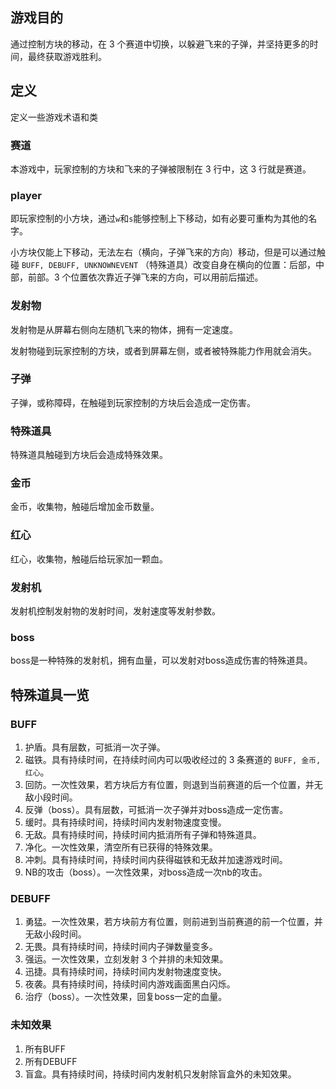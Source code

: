 ## 游戏目的

通过控制方块的移动，在 $3$ 个赛道中切换，以躲避飞来的子弹，并坚持更多的时间，最终获取游戏胜利。

## 定义

定义一些游戏术语和类

### 赛道

本游戏中，玩家控制的方块和飞来的子弹被限制在 3 行中，这 3 行就是赛道。

### player

即玩家控制的小方块，通过`w`和`s`能够控制上下移动，如有必要可重构为其他的名字。

小方块仅能上下移动，无法左右（横向，子弹飞来的方向）移动，但是可以通过触碰 `BUFF, DEBUFF, UNKNOWNEVENT` （特殊道具）改变自身在横向的位置：后部，中部，前部。3 个位置依次靠近子弹飞来的方向，可以用前后描述。

### 发射物

发射物是从屏幕右侧向左随机飞来的物体，拥有一定速度。

发射物碰到玩家控制的方块，或者到屏幕左侧，或者被特殊能力作用就会消失。

### 子弹

子弹，或称障碍，在触碰到玩家控制的方块后会造成一定伤害。

### 特殊道具

特殊道具触碰到方块后会造成特殊效果。

### 金币

金币，收集物，触碰后增加金币数量。

### 红心

红心，收集物，触碰后给玩家加一颗血。

### 发射机

发射机控制发射物的发射时间，发射速度等发射参数。

### boss

boss是一种特殊的发射机，拥有血量，可以发射对boss造成伤害的特殊道具。

## 特殊道具一览

### BUFF

1. 护盾。具有层数，可抵消一次子弹。
2. 磁铁。具有持续时间，在持续时间内可以吸收经过的 3 条赛道的 `BUFF, 金币, 红心`。
3. 回防。一次性效果，若方块后方有位置，则退到当前赛道的后一个位置，并无敌小段时间。
4. 反弹（boss）。具有层数，可抵消一次子弹并对boss造成一定伤害。
5. 缓时。具有持续时间，持续时间内发射物速度变慢。
6. 无敌。具有持续时间，持续时间内抵消所有子弹和特殊道具。
7. 净化。一次性效果，清空所有已获得的特殊效果。
8. 冲刺。具有持续时间，持续时间内获得磁铁和无敌并加速游戏时间。
9. NB的攻击（boss）。一次性效果，对boss造成一次nb的攻击。

### DEBUFF

1. 勇猛。一次性效果，若方块前方有位置，则前进到当前赛道的前一个位置，并无敌小段时间。
2. 无畏。具有持续时间，持续时间内子弹数量变多。
3. 强运。一次性效果，立刻发射 3 个并排的未知效果。
4. 迅捷。具有持续时间，持续时间内发射物速度变快。
5. 夜袭。具有持续时间，持续时间内游戏画面黑白闪烁。
6. 治疗（boss）。一次性效果，回复boss一定的血量。

### 未知效果

1. 所有BUFF
2. 所有DEBUFF
3. 盲盒。具有持续时间，持续时间内发射机只发射除盲盒外的未知效果。
